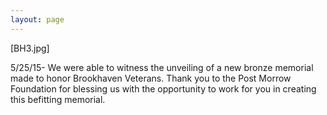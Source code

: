 ```yaml
---
layout: page
---
```

[BH3.jpg]

5/25/15- We were able to witness the unveiling of a new bronze memorial
made to honor Brookhaven Veterans.  Thank you to the Post Morrow
Foundation for blessing us with the opportunity to work for you in
creating this befitting memorial.
